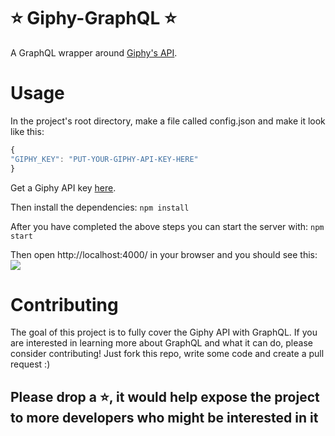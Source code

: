 # ⭐️ Giphy-GraphQL ⭐️
A GraphQL wrapper around [Giphy's API](https://developers.giphy.com/docs/).

# Usage
In the project's root directory, make a file called config.json and make it look like this:
```javascript 
{
"GIPHY_KEY": "PUT-YOUR-GIPHY-API-KEY-HERE"
}
```
Get a Giphy API key [here](https://developers.giphy.com/dashboard/?create=true).

Then install the dependencies:
``` npm install ```

After you have completed the above steps you can start the server with: ```npm start```

Then open http://localhost:4000/ in your browser and you should see this: ![](https://i.imgur.com/QvvrJW4.jpg)

# Contributing

The goal of this project is to fully cover the Giphy API with GraphQL. If you are interested in learning more about GraphQL and what it can do, please consider contributing! Just fork this repo, write some code and create a pull request :)

## Please drop a ⭐️, it would help expose the project to more developers who might be interested in it
